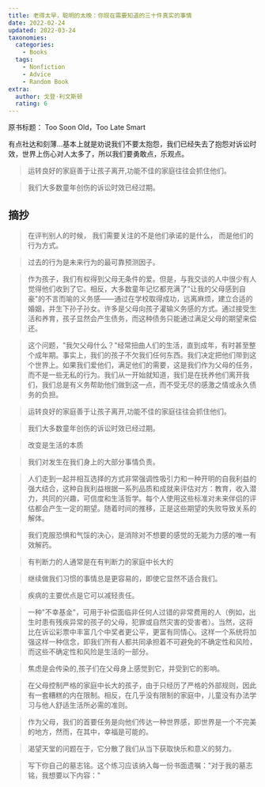 ```yaml
---
title: 老得太早，聪明的太晚：你现在需要知道的三十件真实的事情
date: 2022-02-24
updated: 2022-03-24
taxonomies:
  categories:
    - Books
  tags:
    - Nonfiction
    - Advice
    - Random Book
extra:
  author: 戈登·利文斯顿
  rating: 6
---
```


原书标题： Too Soon Old，Too Late Smart

有点社达和刻薄...基本上就是劝说我们不要太抱怨，我们已经失去了抱怨对诉讼时效，世界上伤心对人太多了，所以我们要勇敢点，乐观点。

> 运转良好的家庭善于让孩子离开,功能不佳的家庭往往会抓住他们。

> 我们大多数童年创伤的诉讼时效已经过期。

<!-- more -->

## 摘抄

> 在评判别人的时候， 我们需要关注的不是他们承诺的是什么， 而是他们的行为方式。

> 过去的行为是未来行为的最可靠预测因子。

> 作为孩子，我们有权得到父母无条件的爱。但是，与我交谈的人中很少有人觉得他们收到了它。相反，大多数童年记忆都充满了"让我的父母感到自豪"的不言而喻的义务感——通过在学校取得成功，远离麻烦，建立合适的婚姻，并生下孙子孙女。许多是父母向孩子灌输义务感的方式。通过接受生活和养育，孩子显然会产生债务，而这种债务只能通过满足父母的期望来偿还。

> 这个问题，"我欠父母什么？"经常扭曲人们的生活，直到成年，有时甚至整个成年期。事实上，我们的孩子不欠我们任何东西。我们决定把他们带到这个世界上。如果我们爱他们，满足他们的需要，这是我们作为父母的任务，而不是一些无私的行为。我们从一开始就知道，我们是在抚养他们离开我们，我们总是有义务帮助他们做到这一点，而不受无尽的感激之情或永久债务的负担。

> 运转良好的家庭善于让孩子离开,功能不佳的家庭往往会抓住他们。

> 我们大多数童年创伤的诉讼时效已经过期。

> 改变是生活的本质

> 我们对发生在我们身上的大部分事情负责。

> 人们走到一起并相互选择的方式非常强调性吸引力和一种开明的自我利益的强大结合，这种自我利益根据一系列品质和成就来评估对方：教育，收入潜力，共同的兴趣，可信度和生活哲学。每个人使用这些标准对未来伴侣的评估都会产生一定的期望。随着时间的推移，正是这些期望的失败导致关系的解体。

> 我们克服恐惧和气馁的决心，是消除对不想要的感觉的无能为力感的唯一有效解药。

> 有判断力的人通常是在有判断力的家庭中长大的

> 继续做我们习惯的事情总是更容易的，即使它显然不适合我们。

> 疾病的主要优点是它可以减轻责任。

> 一种"不幸基金"，可用于补偿面临非任何人过错的非常费用的人（例如，出生时患有残疾异常的孩子的父母，犯罪或自然灾害的受害者）。当然，这将比在诉讼彩票中丰富几个中奖者更公平，更富有同情心。这样一个系统将加强这样一种信念，即我们所有人都共同承担着不可避免的不确定性和风险，而这些不确定性和风险是生活的一部分。

> 焦虑是会传染的,孩子们在父母身上感觉到它，并受到它的影响。

> 在父母控制严格的家庭中长大的孩子，由于只经历了严格的外部规则，因此有一套糟糕的内在限制。相反，在几乎没有限制的家庭中，儿童没有办法学习与他人舒适生活所必需的准则。

> 作为父母，我们的首要任务是向他们传达一种世界感，即世界是一个不完美的地方，然而，在其中，幸福是可能的。

> 渴望天堂的问题在于，它分散了我们从当下获取快乐和意义的努力。

> 写下你自己的墓志铭。这个练习应该纳入每一份书面遗嘱："对于我的墓志铭，我想要以下内容："
